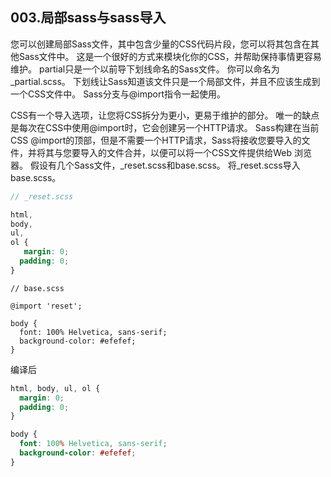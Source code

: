 003.局部sass与sass导入
---

您可以创建局部Sass文件，其中包含少量的CSS代码片段，您可以将其包含在其他Sass文件中。 这是一个很好的方式来模块化你的CSS，并帮助保持事情更容易维护。 partial只是一个以前导下划线命名的Sass文件。 你可以命名为_partial.scss。 下划线让Sass知道该文件只是一个局部文件，并且不应该生成到一个CSS文件中。 Sass分支与@import指令一起使用。

CSS有一个导入选项，让您将CSS拆分为更小，更易于维护的部分。 唯一的缺点是每次在CSS中使用@import时，它会创建另一个HTTP请求。 Sass构建在当前CSS @import的顶部，但是不需要一个HTTP请求，Sass将接收您要导入的文件，并将其与您要导入的文件合并，以便可以将一个CSS文件提供给Web 浏览器。
假设有几个Sass文件，_reset.scss和base.scss。 将_reset.scss导入base.scss。

```scss
// _reset.scss

html,
body,
ul,
ol {
   margin: 0;
  padding: 0;
}
```

```
// base.scss

@import 'reset';

body {
  font: 100% Helvetica, sans-serif;
  background-color: #efefef;
}
```

编译后
```css
html, body, ul, ol {
  margin: 0;
  padding: 0;
}

body {
  font: 100% Helvetica, sans-serif;
  background-color: #efefef;
}
```